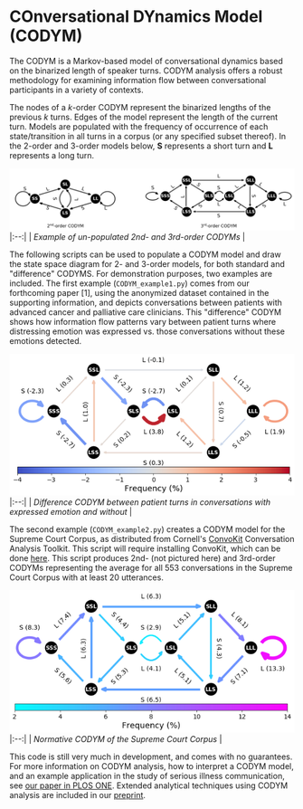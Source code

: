 # COnversational DYnamics Model (CODYM)

The CODYM is a Markov-based model of conversational dynamics based on the binarized length of speaker turns. CODYM analysis offers a robust methodology for examining information flow between conversational participants in a variety of contexts. 

The nodes of a *k*-order CODYM represent the binarized lengths of the previous *k* turns. Edges of the model represent the length of the current turn. Models are populated with the frequency of occurrence of each state/transition in all turns in a corpus (or any specified subset thereof). In the 2-order and 3-order models below, **S** represents a short turn and **L** represents a long turn.

![CODYM example](CODYMs.png "CODYM example")
|:--:| 
| *Example of un-populated 2nd- and 3rd-order CODYMs* |

The following scripts can be used to populate a CODYM model and draw the state space diagram for 2- and 3-order models, for both standard and "difference" CODYMS. For demonstration purposes, two examples are included. The first example (`CODYM_example1.py`) comes from our forthcoming paper [1], using the anonymized dataset contained in the supporting information, and depicts conversations between patients with advanced cancer and palliative care clinicians. This "difference" CODYM shows how information flow patterns vary between patient turns where distressing emotion was expressed vs. those conversations without these emotions detected. 

![CODYM example](emo_diff_codym.png "Difference CODYM between patient turns in conversations with expressed emotion and without")
|:--:| 
| *Difference CODYM between patient turns in conversations with expressed emotion and without* |

The second example (`CODYM_example2.py`) creates a CODYM model for the Supreme Court Corpus, as distributed from Cornell's [ConvoKit](https://convokit.cornell.edu/) Conversation Analysis Toolkit. This script will require installing ConvoKit, which can be done [here](https://convokit.cornell.edu/). This script produces 2nd- (not pictured here) and 3rd-order CODYMs representing the average for all 553 conversations in the Supreme Court Corpus with at least 20 utterances.

![CODYM example](CODYM_example_plot.png "Normative CODYM of the Supreme Court Corpus")
|:--:| 
| *Normative CODYM of the Supreme Court Corpus* |

This code is still very much in development, and comes with no guarantees. For more information on CODYM analysis, how to interpret a CODYM model, and an example application in the study of serious illness communication, see [our paper in PLOS ONE](https://journals.plos.org/plosone/article?id=10.1371/journal.pone.0253124). Extended analytical techniques using CODYM analysis are included in our [preprint](https://arxiv.org/abs/2010.05164).
